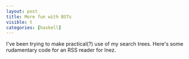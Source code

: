 ```yaml
---
layout: post
title: More fun with BSTs
visible: t
categories: [haskell]
---
```


I've been trying to make practical(?) use of my search trees.  Here's some rudamentary code for an RSS reader for Inez.


<script src="https://gist.github.com/1279445.js?file=Feeder.hs"></script>

<script src="https://gist.github.com/1279445.js?file=BST.hs"></script>


